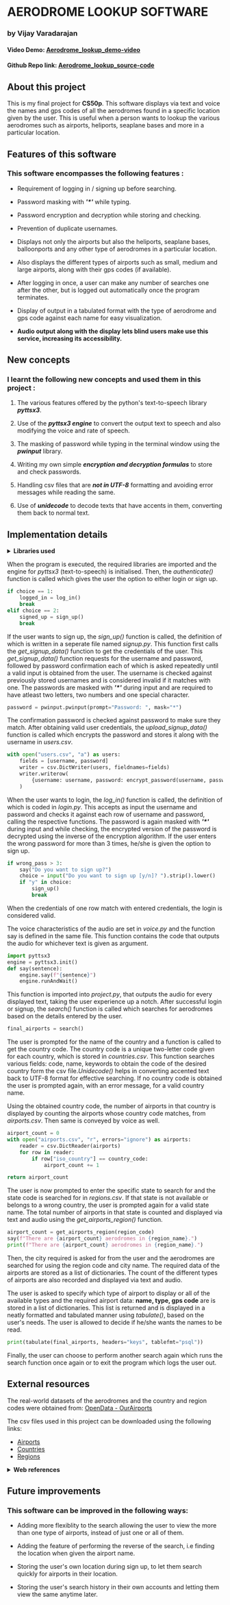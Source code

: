 # AERODROME LOOKUP SOFTWARE

### by **Vijay Varadarajan**

#### Video Demo: [Aerodrome_lookup_demo-video]()
#### Github Repo link: [Aerodrome_lookup_source-code](https://github.com/vijay-varadarajan/CS50p_FINAL_PROJECT)

## About this project

This is my final project for **CS50p**. This software displays via text and voice the names and gps codes of all the aerodromes found in a specific location given by the user. This is useful when a person wants to lookup the various aerodromes such as airports, heliports, seaplane bases and more in a particular location. 

## Features of this software

### This software encompasses the following features : 
 
 - Requirement of logging in / signing up before searching.
 
 - Password masking with **_'*'_** while typing.
 
 - Password encryption and decryption while storing and checking.
 
 - Prevention of duplicate usernames.
 
 - Displays not only the airports but also the heliports, seaplane bases, balloonports and any other type of aerodromes in a particular location.
 
 - Also displays the different types of airports such as small, medium and large airports, along with their gps codes (if available).
 
 - After logging in once, a user can make any number of searches one after the other, but is logged out automatically once the program terminates.

 - Display of output in a tabulated format with the type of aerodrome and gps code against each name for easy visualization.
 
 - **Audio output along with the display lets blind users make use this service, increasing its accessibility.**

## New concepts

### I learnt the following new concepts and used them in this project :

 1. The various features offered by the python's text-to-speech library **_pyttsx3_**.

 2. Use of the **_pyttsx3 engine_** to convert the output text to speech and also modifying the voice and rate of speech.

 3. The masking of password while typing in the terminal window using the **_pwinput_** library.
 
 4. Writing my own simple **_encryption and decryption formulas_** to store and check passwords.

 5. Handling csv files that are **_not in UTF-8_** formatting and avoiding error messages while reading the same.
 
 6. Use of **_unidecode_** to decode texts that have accents in them, converting them back to normal text.

## Implementation details

<details>

<summary><b>Libraries used</b></summary>

 - csv
 - string
 - pwinput
 - pyttsx3
 - tabulate
 - unidecode

</details>

When the program is executed, the required libraries are imported and the engine for _pyttsx3_ (text-to-speech) is initialised. Then, the _authenticate()_ function is called which gives the user the option to either login or sign up. 

```python
if choice == 1:
    logged_in = log_in()
    break
elif choice == 2:
    signed_up = sign_up()
    break
```

If the user wants to sign up, the _sign\_up()_ function is called, the definition of which is written in a seperate file named _signup.py_. This function first calls the _get\_signup\_data()_ function to get the credentials of the user. This _get\_signup\_data()_ function requests for the username and password, followed by password confirmation each of which is asked repeatedly until a valid input is obtained from the user. The username is checked against previously stored usernames and is considered invalid if it matches with one. The passwords are masked with **_'*'_** during input and are required to have atleast two letters, two numbers and one special character. 

```python
password = pwinput.pwinput(prompt="Password: ", mask="*")
```

The confirmation password is checked against password to make sure they match. After obtaining valid user credentials, the _upload\_signup\_data()_ function is called which encrypts the password and stores it along with the username in _users.csv_. 

```python
with open("users.csv", "a") as users:
    fields = [username, password]
    writer = csv.DictWriter(users, fieldnames=fields)
    writer.writerow(
        {username: username, password: encrypt_password(username, password)}
    )
```

When the user wants to login, the _log\_in()_ function is called, the definition of which is coded in _login.py_. This accepts as input the username and password and checks it against each row of username and password, calling the respective functions. The password is again masked with **_'*'_** during input and while checking, the encrypted version of the password is decrypted using the inverse of the encryption algorithm. If the user enters the wrong password for more than 3 times, he/she is given the option to sign up. 

```python
if wrong_pass > 3:
    say("Do you want to sign up?")
    choice = input("Do you want to sign up [y/n]? ").strip().lower()
    if "y" in choice:
        sign_up()
        break
```

When the credentials of one row match with entered credentials, the login is considered valid.

The voice characteristics of the audio are set in _voice.py_ and the function say is defined in the same file. This function contains the code that outputs the audio for whichever text is given as argument. 

```python
import pyttsx3
engine = pyttsx3.init()
def say(sentence):
    engine.say(f"{sentence}")
    engine.runAndWait()
```

This function is imported into _project.py_, that outputs the audio for every displayed text, taking the user experience up a notch. After successful login or signup, the _search()_ function is called which searches for aerodromes based on the details entered by the user. 

```python
final_airports = search()
```

The user is prompted for the name of the country and a function is called to get the country code. The country code is a unique two-letter code given for each country, which is stored in _countries.csv_. This function searches various fields: code, name, keywords to obtain the code of the desired country form the csv file._Unidecode()_ helps in converting accented text back to UTF-8 format for effective searching. If no country code is obtained the user is prompted again, with an error message, for a valid country name.

Using the obtained country code, the number of airports in that country is displayed by counting the airports whose country code matches, from _airports.csv_. Then same is conveyed by voice as well.

```python
airport_count = 0
with open("airports.csv", "r", errors="ignore") as airports:
    reader = csv.DictReader(airports)
    for row in reader:
        if row["iso_country"] == country_code:
            airport_count += 1

return airport_count
```

The user is now prompted to enter the specific state to search for and the state code is searched for in _regions.csv_. If that state is not available or belongs to a wrong country, the user is prompted again for a valid state name. The total number of airports in that state is counted and displayed via text and audio using the _get\_airports\_region()_ function.

```python
airport_count = get_airports_region(region_code)
say(f"There are {airport_count} aerodromes in {region_name}.")
print(f"There are {airport_count} aerodromes in {region_name}.")
```

Then, the city required is asked for from the user and the aerodromes are searched for using the region code and city name. The required data of the airports are stored as a list of dictionaries. The count of the different types of airports are also recorded and displayed via text and audio.

The user is asked to specify which type of airport to display or all of the available types and the required airport data: **name, type, gps code** are is stored in a list of dictionaries. This list is returned and is displayed in a neatly formatted and tabulated manner using _tabulate()_, based on the user's needs. The user is allowed to decide if he/she wants the names to be read. 

```python
print(tabulate(final_airports, headers="keys", tablefmt="psql"))
```

Finally, the user can choose to perform another search again which runs the search function once again or to exit the program which logs the user out.

## External resources

The real-world datasets of the aerodromes and the country and region codes were obtained from: [OpenData - OurAirports](https://ourairports.com/data/)

The csv files used in this project can be downloaded using the following links: 
- [Airports](https://davidmegginson.github.io/ourairports-data/airports.csv)
- [Countries](https://davidmegginson.github.io/ourairports-data/countries.csv)
- [Regions](https://davidmegginson.github.io/ourairports-data/regions.csv)

<details>

<summary><b>Web references</b></summary> 

 - [_pyttsx3_](https://pypi.org/project/pyttsx3/)
 - [_unidecode_](https://pypi.org/project/Unidecode/)
 - [_tabulate_](https://pypi.org/project/tabulate/)
 - [_pwinput_](https://pypi.org/project/pwinput/)

</details>

## Future improvements

### This software can be improved in the following ways: 

 - Adding more flexiblity to the search allowing the user to view the more than one type of airports, instead of just one or all of them. 

 - Adding the feature of performing the reverse of the search, i.e finding the location when given the airport name.

 - Storing the user's own location during sign up, to let them search quickly for airports in their location.

 - Storing the user's search history in their own accounts and letting them view the same anytime later.
